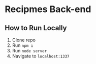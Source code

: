# Recipmes Back-end

## How to Run Locally

1. Clone repo
2. Run `npm i`
3. Run `node server`
4. Navigate to `localhost:1337`
